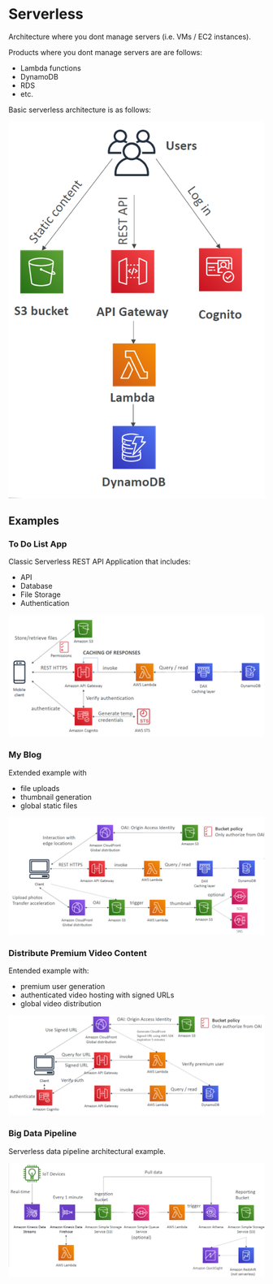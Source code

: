 # Serverless

Architecture where you dont manage servers (i.e. VMs / EC2 instances).

Products where you dont manage servers are are follows:

- Lambda functions
- DynamoDB
- RDS
- etc.

Basic serverless architecture is as follows:

![](./../../../img/serverless_basic_architecture.png)

## Examples

### To Do List App

Classic Serverless REST API Application that includes:

- API
- Database
- File Storage
- Authentication

![](./../../../img/serverless_example_todo.png)

### My Blog

Extended example with 
- file uploads
- thumbnail generation
- global static files

![](./../../../img/serverless_my_blog.png)

### Distribute Premium Video Content

Entended example with:
- premium user generation
- authenticated video hosting with signed URLs
- global video distribution

![](./../../../img/serverless_distribute_premium_content.png)

### Big Data Pipeline

Serverless data pipeline architectural example.

![](./../../../img/big_data_architecture.png)